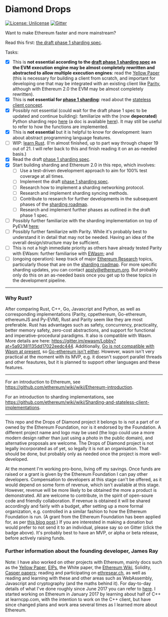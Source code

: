 # Diamond Drops

[![License: Unlicense](https://img.shields.io/badge/License-Unlicense-lightgrey.svg)](https://github.com/Drops-of-Diamond/Diamond-drops/blob/master/LICENSE)
[![Gitter](https://badges.gitter.im/Join%20Chat.svg)](https://gitter.im/Drops-of-Diamond/Lobby?utm_source=badge&utm_medium=badge&utm_campaign=pr-badge&utm_content=badge)

Want to make Ethereum faster and more mainstream?

Read this first: [the draft phase 1 sharding spec](https://ethresear.ch/t/sharding-phase-1-spec/).

Tasks:
- [x] This is **not essential according to the [draft phase 1 sharding spec](https://ethresear.ch/t/sharding-phase-1-spec/) as the EVM execution engine may be almost completely rewritten and abstracted to allow multiple execution engines**: read the [Yellow Paper](https://ethereum.github.io/yellowpaper/paper.pdf) (this is necessary for building a client from scratch, and important for developing one that may be integrated with an existing client like [Parity](https://github.com/paritytech/parity), although with Ethereum 2.0 the EVM may be almost completely rewritten).
- [x] This is **not essential for [phase 1 sharding](https://ethresear.ch/t/sharding-phase-1-spec/)**: read about the [stateless client concept](https://ethresear.ch/t/the-stateless-client-concept/172).
- [x] Possibly not essential (could wait for the draft phase 1 spec to be updated and continue building): familiarize with the (now **depecrated**) Python sharding repo [here](https://github.com/ethereum/sharding/tree/develop/sharding) (a doc is available [here](https://github.com/ethereum/sharding/blob/develop/docs/doc.md)). It may still be useful to refer to how the functions are implemented.
- [x] This is **not essential** but it is helpful to know for development: learn about abstract programming language features.
- [ ] WIP: [learn Rust](https://doc.rust-lang.org/book/second-edition). (I'm almost finished, up to part way through chaper 19 out of 21. I will refer back to this and finish reading it on an as-needed basis.)
- [x] Read the draft [phase 1 sharding spec](https://ethresear.ch/t/sharding-phase-1-spec/).
- [x] Start building sharding and Ethereum 2.0 in this repo, which involves:
    - [ ] Use a test-driven development approach to aim for 100% test coverage at all times.
    - [ ] Implement the draft [phase 1 sharding spec](https://ethresear.ch/t/sharding-phase-1-spec/).
    - [ ] Research how to implement a sharding networking protocol.
    - [ ] Research and implement sharding syncing methods.
    - [ ] Contribute to research for further developments in the subsequent phases of the [sharding roadmap](https://ethresear.ch/t/sharding-phase-1-spec).
    - [ ] Research and implement further phases as outlined in the draft phase 1 spec.
- [ ] Possibly further familiarize with the sharding implementation on top of PyEVM [here](https://github.com/ethereum/py-evm/tree/sharding);
- [ ] Possibly further familiarize with Parity. While it's probably best to understand it in detail that may not be needed. Having an idea of the overall design/structure may be sufficient.
- [ ] This is not a high immediate priority as others have already tested Parity with EWasm: further familiarise with [EWasm](https://github.com/ewasm); and
- [ ] (ongoing operation): keep track of major [Ethereum Research](https://ethresear.ch) topics, particularly those that are on the [sharding roadmap](https://ethresear.ch/t/sharding-phase-1-spec). For more specific sharding updates, you can contact apply@ethereum.org. But probably only do this on an as-needed basis once you get up to these topics in the development pipeline.

------

### Why Rust?

After comparing Rust, C++, Go, Javascript and Python, as well as corresponding implementations (Parity, cppethereum, Go-ethereum, ethereumJS and Py-EVM), Rust and Parity seem like they are most preferable. Rust has advantages such as safety, concurrency, practicality, better memory safety, zero-cost abstractions, and support for functional and imperative-procedural paradigms.  It also is compatible with Wasm. More details are here: https://gitter.im/ewasm/Lobby?at=5a92381135dd17022eedc444. Additionally, [Go is not compatible with Wasm at present](https://github.com/golang/go/issues/18892), so [Go-ethereum isn't either](https://github.com/ethereum/go-ethereum/issues/16192). However, wasm isn't very practical at the moment with its MVP, e.g. it doesn't support parallel threads and other feautures, but it is planned to support other languages and these features.

------

For an introduction to Ethereum, see https://github.com/ethereum/wiki/wiki/Ethereum-introduction.

For an introduction to sharding implementations, see https://github.com/ethereum/wiki/wiki/Sharding-and-stateless-client-implementations.

------

This repo and the Drops of Diamond project it belongs to is not a part of or owned by the Ethereum Foundation, nor is it endorsed by the Foundation. A different project name and logo may be used (the logo could use a more modern design rather than just using a photo in the public domain), and alternative proposals are welcome. The Drops of Diamond project is not legally incorporated as of yet, so legally it is not an organisation. That should be done, but probably only as needed once the project is more well-developed.

At the moment I'm working pro-bono, living off my savings. Once funds are raised or a grant is given by the Ethereum Foundation I can pay other developers. Compensation to developers at this stage can't be offered, as it would depend on some form of revenue, which isn't available at this stage. However, revenue will be more likely to be obtained the more a product is demonstrated. All are welcome to contribute, in the spirit of open-soure code and friendly collaboration. If revenue is obtained it will be shared accordingly and fairly with a budget, after setting up a more formal organization, e.g. controlled in a similar fashion to how the Ethereum Foundation is run. (A grant from the Ethereum Foundation has been applied for, as per [this blog post](https://blog.ethereum.org/2018/01/02/ethereum-scalability-research-development-subsidy-programs/).) If you are interested in making a donation but would prefer to not send it to an individual, please say so on Gitter (click the badge above). It's probably best to have an MVP, or alpha or beta release, before actively raising funds.

### Further information about the founding developer, James Ray

Note: I have also worked on other projects with Ethereum, mainly docs such as the [Yellow Paper](https://github.com/ethereum/yellowpaper), [EIPs](https://github.com/ethereum/eips), the White paper, the [Ethereum Wiki](https://github.com/ethereum/wiki/wiki), Solidity, [Casper papers](https://github.com/ethereum/research/tree/master/papers); reading and participating on [ethresear.ch](https://ethresear.ch/), as well as reading and learning with these and other areas such as WebAssembly, Javascript and cryptography (and the maths behind it). For day-to-day details of what I've done roughly since June 2017 you can refer to [here](https://docs.google.com/spreadsheets/d/1dDglpWBhWlPyv0tfDntPQc8F-yBsP41wFQnIKgwA068/edit#gid=114542833). I started working on Ethereum in January 2017 by learning about half of C++ at learncpp.com, with the intention to work on the C++ client, but have since changed plans and work area several times as I learned more about Ethereum.
